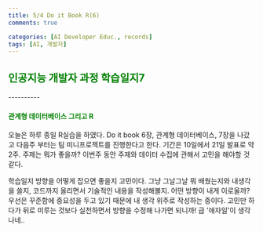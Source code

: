 ```yaml
---
title: 5/4 Do it Book R(6)
comments: true

categories: [AI Developer Educ., records]
tags: [AI, 개발자]
---
```


<h2><span style="color:green"> 
인공지능 개발자 과정 학습일지7 </span></h2>
----------

<h4><span style="color:green"> 
관계형 데이터베이스 그리고 R </span></h4>

오늘은 하루 종일 R실습을 하였다. Do it book 6장, 관계형 데이터베이스, 7장을 나갔고 다음주 부터는 팀 미니프로젝트를 진행한다고 한다. 기간은 10일에서 21일 발표로 약 2주. 주제는 뭐가 좋을까? 이번주 동안 주제와 데이터 수집에 관해서 고민을 해야할 것 같다.

학습일지 방향을 어떻게 잡으면 좋을지 고민이다. 그냥 그날그날 뭐 배웠는지와 내생각을 쓸지, 코드까지 올리면서 기술적인 내용을 작성해볼지. 어떤 방향이 내게 이로울까? 우선은 꾸준함에 중요성을 두고 있기 때문에 내 생각 위주로 작성하는 중이다. 고민만 하다가 뒤로 미루는 것보다 실천하면서 방향을 수정해 나가면 되니까! 급 '애자일'이 생각나네..
